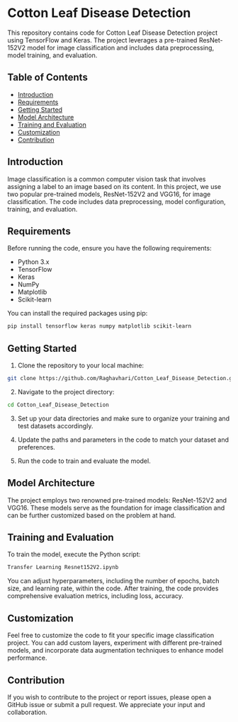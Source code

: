 # Cotton Leaf Disease Detection

This repository contains code for Cotton Leaf Disease Detection project using TensorFlow and Keras. The project leverages a pre-trained ResNet-152V2 model for image classification and includes data preprocessing, model training, and evaluation.

## Table of Contents

- [Introduction](#introduction)
- [Requirements](#requirements)
- [Getting Started](#getting-started)
- [Model Architecture](#model-architecture)
- [Training and Evaluation](#training-and-evaluation)
- [Customization](#customization)
- [Contribution](#contribution)

## Introduction

Image classification is a common computer vision task that involves assigning a label to an image based on its content. In this project, we use two popular pre-trained models, ResNet-152V2 and VGG16, for image classification. The code includes data preprocessing, model configuration, training, and evaluation.

## Requirements

Before running the code, ensure you have the following requirements:

- Python 3.x
- TensorFlow
- Keras
- NumPy
- Matplotlib
- Scikit-learn

You can install the required packages using pip:

```bash
pip install tensorflow keras numpy matplotlib scikit-learn
```

## Getting Started

1. Clone the repository to your local machine:

```bash
git clone https://github.com/Raghavhari/Cotton_Leaf_Disease_Detection.git
```
2. Navigate to the project directory:

```bash
cd Cotton_Leaf_Disease_Detection
```
3. Set up your data directories and make sure to organize your training and test datasets accordingly.

4. Update the paths and parameters in the code to match your dataset and preferences.

5. Run the code to train and evaluate the model.

## Model Architecture
The project employs two renowned pre-trained models: ResNet-152V2 and VGG16. These models serve as the foundation for image classification and can be further customized based on the problem at hand.

## Training and Evaluation

To train the model, execute the Python script:

```bash
Transfer Learning Resnet152V2.ipynb
```
You can adjust hyperparameters, including the number of epochs, batch size, and learning rate, within the code. After training, the code provides comprehensive evaluation metrics, including loss, accuracy.

## Customization
Feel free to customize the code to fit your specific image classification project. You can add custom layers, experiment with different pre-trained models, and incorporate data augmentation techniques to enhance model performance.

## Contribution
If you wish to contribute to the project or report issues, please open a GitHub issue or submit a pull request. We appreciate your input and collaboration.
